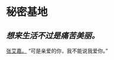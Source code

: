 # 秘密基地

## _**想来生活不过是痛苦美丽。**_


[张艾嘉。](https://mp.weixin.qq.com/s/txdhRhl1CDYa5k8nyigJQA) “可是亲爱的你，我不能说我爱你。”

